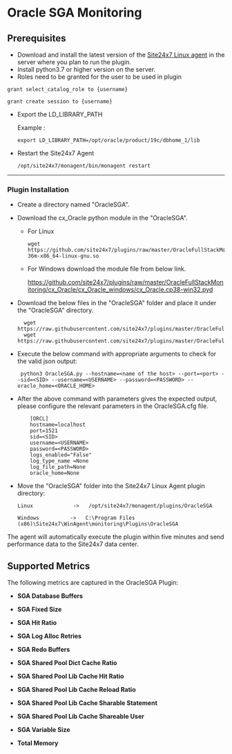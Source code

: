 # Oracle SGA Monitoring


                                                                                              
## Prerequisites

- Download and install the latest version of the [Site24x7 Linux agent](https://www.site24x7.com/app/client#/admin/inventory/add-monitor) in the server where you plan to run the plugin. 
- Install python3.7 or higher version on the server.
- Roles need to be granted for the user to be used in plugin

```
grant select_catalog_role to {username}
```
```
grant create session to {username}
```
- Export the LD_LIBRARY_PATH
   
   	Example :
	```
 	export LD_LIBRARY_PATH=/opt/oracle/product/19c/dbhome_1/lib
 	```
- Restart the Site24x7 Agent
	```
 	/opt/site24x7/monagent/bin/monagent restart
 	```
---

### Plugin Installation  

- Create a directory named "OracleSGA".
- Download the cx_Oracle python module in the "OracleSGA".
	- For Linux 	
		```
		wget https://github.com/site24x7/plugins/raw/master/OracleFullStackMonitoring/cx_Oracle/cx_Oracle_linux/cx_Oracle.cpython-36m-x86_64-linux-gnu.so
		```
	- For Windows download the module file from below link.
	
		https://github.com/site24x7/plugins/raw/master/OracleFullStackMonitoring/cx_Oracle/cx_Oracle_windows/cx_Oracle.cp38-win32.pyd
	
- Download the below files in the "OracleSGA" folder and place it under the "OracleSGA" directory.

		wget https://raw.githubusercontent.com/site24x7/plugins/master/OracleFullStackMonitoring/OracleSGA/OracleSGA.py
		wget https://raw.githubusercontent.com/site24x7/plugins/master/OracleFullStackMonitoring/OracleSGA/OracleSGA.cfg

- Execute the below command with appropriate arguments to check for the valid json output:
	```
	 python3 OracleSGA.py --hostname=<name of the host> --port=<port> --sid=<SID> --username=<USERNAME> --password=<PASSWORD> --oracle_home=<ORACLE_HOME>
	 ```
- After the above command with parameters gives the expected output, please configure the relevant parameters in the OracleSGA.cfg file.
	```
	    [ORCL]
	    hostname=localhost
	    port=1521
	    sid=<SID>
	    username=<USERNAME>
	    password=<PASSWORD>
	    logs_enabled="False"
	    log_type_name =None
	    log_file_path=None
	    oracle_home=None
	```	
- Move the "OracleSGA" folder into the Site24x7 Linux Agent plugin directory: 
	```
	Linux             ->   /opt/site24x7/monagent/plugins/OracleSGA
	```
	```
	Windows          ->   C:\Program Files (x86)\Site24x7\WinAgent\monitoring\Plugins\OracleSGA
	```

The agent will automatically execute the plugin within five minutes and send performance data to the Site24x7 data center.



## Supported Metrics
The following metrics are captured in the OracleSGA Plugin:

- **SGA Database Buffers**

- **SGA Fixed Size**

- **SGA Hit Ratio**

- **SGA Log Alloc Retries**

- **SGA Redo Buffers**

- **SGA Shared Pool Dict Cache Ratio**

- **SGA Shared Pool Lib Cache Hit Ratio**

- **SGA Shared Pool Lib Cache Reload Ratio**

- **SGA Shared Pool Lib Cache Sharable Statement**

- **SGA Shared Pool Lib Cache Shareable User**

- **SGA Variable Size**

- **Total Memory**
